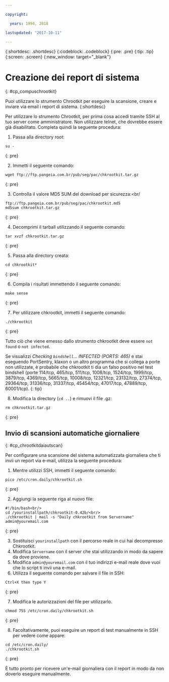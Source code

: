 ```yaml
---

copyright:

  years: 1994, 2018

lastupdated: "2017-10-11"

---
```


{:shortdesc: .shortdesc}
{:codeblock: .codeblock}
{:pre: .pre}
{:tip: .tip}
{:screen: .screen}
{:new_window: target="_blank"}

# Creazione dei report di sistema
{: #cp_compuschrootkit}

Puoi utilizzare lo strumento Chrootkit per eseguire la scansione, creare e inviare via email i report di sistema.
{:shortdesc}

Per utilizzare lo strumento Chrootkit, per prima cosa accedi tramite SSH al tuo server come amministratore. Non utilizzare telnet, che dovrebbe essere già disabilitato. Completa quindi la seguente procedura:

1. Passa alla directory root:  

  ```
  su -
  ```
  {: pre}

2. Immetti il seguente comando:

  ```
  wget ftp://ftp.pangeia.com.br/pub/seg/pac/chkrootkit.tar.gz
  ```
  {: pre}

3. Controlla il valore MD5 SUM del download per sicurezza:<br/

  ```
  ftp://ftp.pangeia.com.br/pub/seg/pac/chkrootkit.md5
  md5sum chkrootkit.tar.gz
  ```
  {: pre}

4. Decomprimi il tarball utilizzando il seguente comando:<br/>

  ```
  tar xvzf chkrootkit.tar.gz
  ```
  {: pre}

5. Passa alla directory creata:

  ```
  cd chkrootkit*
  ```
  {: pre}

6. Compila i risultati immettendo il seguente comando:

  ```
  make sense
  ```
  {: pre}

7. Per utilizzare chkrootkit, immetti il seguente comando:

  ```
  ./chkrootkit
  ```
  {: pre}

Tutto ciò che viene emesso dallo strumento chkrootkit deve essere `not found` o `not infected`.

Se visualizzi *Checking `bindshell`... INFECTED (PORTS: 465)* e stai eseguendo PortSentry, klaxon o un altro programma che si collega a porte non utilizzate, è probabile che chkrootkit ti dia un falso positivo nel test bindshell (porte 114/tcp, 465/tcp, 511/tcp, 1008/tcp, 1524/tcp, 1999/tcp, 3879/tcp, 4369/tcp, 5665/tcp, 10008/tcp, 12321/tcp, 23132/tcp, 27374/tcp, 29364/tcp, 31336/tcp, 31337/tcp, 45454/tcp, 47017/tcp, 47889/tcp, 60001/tcp).
{: tip}

8. Modifica la directory (`cd ..`) e rimuovi il file .gz:  

  ```
  rm chkrootkit.tar.gz
  ```
  {: pre}

## Invio di scansioni automatiche giornaliere
{: #cp_chrootkitdaiautscan}

Per configurare una scansione del sistema automatizzata giornaliera che ti invii un report via e-mail, utilizza la seguente procedura:

1. Mentre utilizzi SSH, immetti il seguente comando:

  ```
  pico /etc/cron.daily/chkrootkit.sh
  ```
  {: pre}

2. Aggiungi la seguente riga al nuovo file:

  ```
  #!/bin/bash<br/>
  cd /yourinstallpath/chkrootkit-0.42b/<br/>
  ./chkrootkit | mail -s "Daily chkrootkit from Servername" admin@youremail.com
  ```
  {: pre}

3. Sostituisci `yourinstallpath` con il percorso reale in cui hai decompresso Chkrootkit.
4. Modifica `Servername` con il server che stai utilizzando in modo da sapere da dove proviene.
5. Modifica `admin@youremail.com` con il tuo indirizzi e-mail reale dove vuoi che lo script ti invii una e-mail.
6. Utilizza il seguente comando per salvare il file in SSH:

  ```
  Ctrl+X then type Y
  ```
  {: pre}

7. Modifica le autorizzazioni del file per utilizzarlo.

  ```
  chmod 755 /etc/cron.daily/chkrootkit.sh
  ```
  {: pre}

8.  Facoltativamente, puoi eseguire un report di test manualmente in SSH per vedere come appare:

  ```
  cd /etc/cron.daily/
  ./chkrootkit.sh
  ```
  {: pre}

È tutto pronto per ricevere un'e-mail giornaliera con il report in modo da non doverlo eseguire manualmente.
